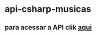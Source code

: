 # api-csharp-musicas
## para acessar a API clik [aqui](https://joaobcandido.github.io/api-csharp-musicas/songs.json)
